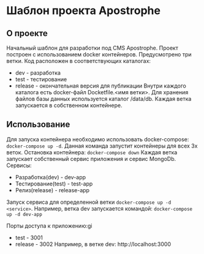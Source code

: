 # Шаблон проекта Apostrophe
## О проекте
Начальный шаблон для разработки под CMS Apostrophe. 
Проект построен с использованием docker контейнеров. 
Предусмотрено три ветки. Код расположен в соответствующих каталогах:
* dev - разработка
* test - тестирование
* release - окончательная версия для публикации
Внутри каждого каталога есть docker-файл Docketfile.<имя ветки>.
Для хранения файлов базы данных используется каталог /data/db.
Каждая ветка запускается в собственном контейнере.

## Использование
Для запуска контейнера необходимо использовать docker-compose:
`docker-compose up -d`. 
Данная команда запустит контейнеры для всех 3х веток.
Остановка контейнера:
`docker-compose down`
Каждая ветка запускает собственный сервис приложения и сервис MongoDb.
Сервисы:
* Разработка(dev) -  dev-app
* Тестирование(test) - test-app
* Релиз(release) - release-app

Запуск сервиса для определенной ветки
`docker-compose up -d <service>`.
Например, ветка dev запускается командой: 
`docker-compose up -d dev-app`

Порты доступа к приложению:gi
* test - 3001
* release - 3002
Например, в ветке dev: http://localhost:3000


